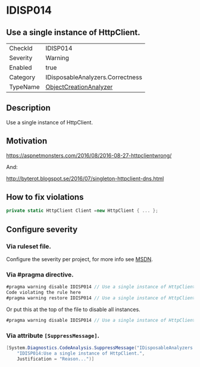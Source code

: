 # IDISP014
## Use a single instance of HttpClient.

<!-- start generated table -->
<table>
<tr>
  <td>CheckId</td>
  <td>IDISP014</td>
</tr>
<tr>
  <td>Severity</td>
  <td>Warning</td>
</tr>
<tr>
  <td>Enabled</td>
  <td>true</td>
</tr>
<tr>
  <td>Category</td>
  <td>IDisposableAnalyzers.Correctness</td>
</tr>
<tr>
  <td>TypeName</td>
  <td><a href="https://github.com/DotNetAnalyzers/IDisposableAnalyzers/blob/master/IDisposableAnalyzers.Analyzers/ObjectCreationAnalyzer.cs">ObjectCreationAnalyzer</a></td>
</tr>
</table>
<!-- end generated table -->

## Description

Use a single instance of HttpClient.

## Motivation

https://aspnetmonsters.com/2016/08/2016-08-27-httpclientwrong/

And:

http://byterot.blogspot.se/2016/07/singleton-httpclient-dns.html

## How to fix violations

```cs
private static HttpClient Client =new HttpClient { ... };
```

<!-- start generated config severity -->
## Configure severity

### Via ruleset file.

Configure the severity per project, for more info see [MSDN](https://msdn.microsoft.com/en-us/library/dd264949.aspx).

### Via #pragma directive.
```C#
#pragma warning disable IDISP014 // Use a single instance of HttpClient.
Code violating the rule here
#pragma warning restore IDISP014 // Use a single instance of HttpClient.
```

Or put this at the top of the file to disable all instances.
```C#
#pragma warning disable IDISP014 // Use a single instance of HttpClient.
```

### Via attribute `[SuppressMessage]`.

```C#
[System.Diagnostics.CodeAnalysis.SuppressMessage("IDisposableAnalyzers.Correctness", 
    "IDISP014:Use a single instance of HttpClient.", 
    Justification = "Reason...")]
```
<!-- end generated config severity -->
